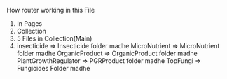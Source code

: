 How router working in this File

1. In Pages
2. Collection
3. 5 Files in Collection(Main)
4. insecticide => Insecticide folder madhe
   MicroNutrient => MicroNutrient folder madhe
   OrganicProduct => OrganicProduct folder madhe
   PlantGrowthRegulator => PGRProduct folder madhe
   TopFungi => Fungicides Folder madhe
